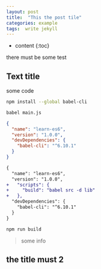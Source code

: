 ```yaml
---
layout: post
title:  "This the post tile"
categories: example
tags:  write jekyll
---
```


* content
{:toc}

there must be some test

## Text title

some code

```sh
npm install --global babel-cli
```


```sh
babel main.js
```


```json
{
  "name": "learn-es6",
  "version": "1.0.0",
  "devDependencies": {
    "babel-cli": "^6.10.1"
  }
}
```

```diff
{
  "name": "learn-es6",
  "version": "1.0.0",
+   "scripts": {
+     "build": "babel src -d lib"
+   },
  "devDependencies": {
    "babel-cli": "^6.10.1"
  }
}
```


```sh
npm run build
```

> some info

## the title must 2





